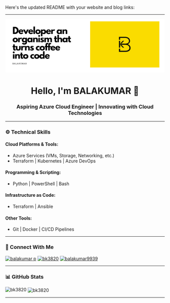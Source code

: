 Here's the updated README with your website and blog links:

---

![MasterHead](https://github.com/BK3820/BK3820/blob/main/Consistency%20pays.png)

<h1 align="center">Hello, I'm BALAKUMAR 👋</h1>
<h3 align="center">Aspiring Azure Cloud Engineer | Innovating with Cloud Technologies</h3>

---

### ⚙️ Technical Skills

#### Cloud Platforms & Tools:
- Azure Services (VMs, Storage, Networking, etc.)
- Terraform | Kubernetes | Azure DevOps

#### Programming & Scripting:
- Python | PowerShell | Bash

#### Infrastructure as Code:
- Terraform | Ansible

#### Other Tools:
- Git | Docker | CI/CD Pipelines

---

### 🔗 Connect With Me

<p align="left">
<a href="https://linkedin.com/in/balakumar-p-51b822180" target="blank"><img align="center" src="https://raw.githubusercontent.com/rahuldkjain/github-profile-readme-generator/master/src/images/icons/Social/linked-in-alt.svg" alt="balakumar p" height="30" width="40" /></a>
<a href="https://fb.com/bk3820" target="blank"><img align="center" src="https://raw.githubusercontent.com/rahuldkjain/github-profile-readme-generator/master/src/images/icons/Social/facebook.svg" alt="bk3820" height="30" width="40" /></a>
<a href="https://instagram.com/balakumar9939" target="blank"><img align="center" src="https://raw.githubusercontent.com/rahuldkjain/github-profile-readme-generator/master/src/images/icons/Social/instagram.svg" alt="balakumar9939" height="30" width="40" /></a>
</p>

---

### 📊 GitHub Stats

<p><img align="left" src="https://github-readme-stats.vercel.app/api/top-langs?username=bk3820&show_icons=true&locale=en&layout=compact" alt="bk3820" /></p>

<p>&nbsp;<img align="center" src="https://github-readme-stats.vercel.app/api?username=bk3820&show_icons=true&locale=en" alt="bk3820" /></p>

---

